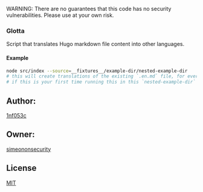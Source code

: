 WARNING: There are no guarantees that this code has no security vulnerabilities. Please use at your own risk.

### Glotta

Script that translates Hugo markdown file content into other languages.

#### Example

```sh
node src/index --source=__fixtures__/example-dir/nested-example-dir
# this will create translations of the existing `.en.md` file, for every valid language, except for any that exist
# if this is your first time running this in this `nested-example-dir` then it will skip generation of `.es.md` file since that already exists
```

## Author:

[1nf053c](https://github.com/1nf053c)


## Owner:

[simeononsecurity](https://github.com/simeononsecurity)

## License

[MIT](https://github.com/simeononsecurity/glotta/blob/main/LICENSE)
